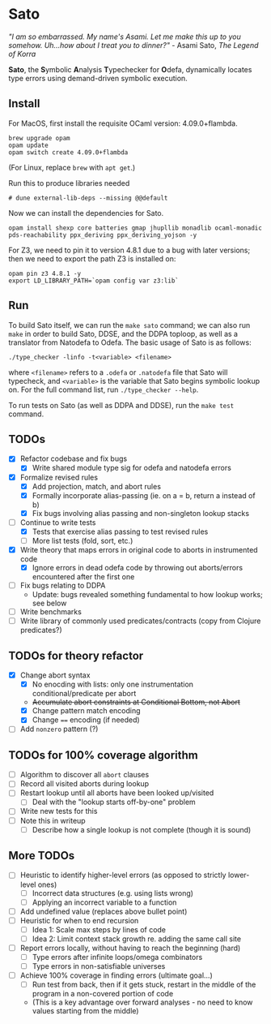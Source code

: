 Sato
=====

_"I am so embarrassed. My name's Asami. Let me make this up to you somehow. Uh...how about I treat you to dinner?"_ - Asami Sato, _The Legend of Korra_

**Sato**, the **S**ymbolic **A**nalysis **T**ypechecker for **O**defa, dynamically locates type errors using demand-driven symbolic execution.

Install
-------

For MacOS, first install the requisite OCaml version: 4.09.0+flambda.
```
brew upgrade opam
opam update
opam switch create 4.09.0+flambda
```

(For Linux, replace `brew` with `apt get`.)

Run this to produce libraries needed
```
# dune external-lib-deps --missing @@default
```

Now we can install the dependencies for Sato.
```
opam install shexp core batteries gmap jhupllib monadlib ocaml-monadic pds-reachability ppx_deriving ppx_deriving_yojson -y
```

For Z3, we need to pin it to version 4.8.1 due to a bug with later versions; then we need to export the path Z3 is installed on:
```
opam pin z3 4.8.1 -y
export LD_LIBRARY_PATH=`opam config var z3:lib`
```

Run
---

To build Sato itself, we can run the `make sato` command; we can also run `make` in order to build Sato, DDSE, and the DDPA toploop, as well as a translator from Natodefa to Odefa.  The basic usage of Sato is as follows:
```
./type_checker -linfo -t<variable> <filename>
```
where `<filename>` refers to a `.odefa` or `.natodefa` file that Sato will typecheck, and `<variable>` is the variable that Sato begins symbolic lookup on.  For the full command list, run `./type_checker --help`.

To run tests on Sato (as well as DDPA and DDSE), run the `make test` command.

TODOs
---
- [x] Refactor codebase and fix bugs
  - [x] Write shared module type sig for odefa and natodefa errors
- [x] Formalize revised rules
  - [x] Add projection, match, and abort rules
  - [x] Formally incorporate alias-passing (ie. on a = b, return a instead of b)
  - [x] Fix bugs involving alias passing and non-singleton lookup stacks
- [ ] Continue to write tests
  - [x] Tests that exercise alias passing to test revised rules
  - [ ] More list tests (fold, sort, etc.)
- [x] Write theory that maps errors in original code to aborts in instrumented code
  - [x] Ignore errors in dead odefa code by throwing out aborts/errors encountered after the first one
- [ ] Fix bugs relating to DDPA
  - Update: bugs revealed something fundamental to how lookup works; see below
- [ ] Write benchmarks
- [ ] Write library of commonly used predicates/contracts (copy from Clojure predicates?)

TODOs for theory refactor
----
- [x] Change abort syntax
  - [x] No enocding with lists: only one instrumentation conditional/predicate per abort
  - ~~Accumulate abort constraints at Conditional Bottom, not Abort~~
  - [x] Change pattern match encoding
  - [x] Change `==` encoding (if needed)
- [ ] Add `nonzero` pattern (?)

TODOs for 100% coverage algorithm
----
- [ ] Algorithm to discover all `abort` clauses
- [ ] Record all visited aborts during lookup
- [ ] Restart lookup until all aborts have been looked up/visited
  - [ ] Deal with the "lookup starts off-by-one" problem
- [ ] Write new tests for this
- [ ] Note this in writeup
  - [ ] Describe how a single lookup is not complete (though it is sound)

More TODOs
----
- [ ] Heuristic to identify higher-level errors (as opposed to strictly lower-level ones)
  - [ ] Incorrect data structures (e.g. using lists wrong)
  - [ ] Applying an incorrect variable to a function
- [ ] Add undefined value (replaces above bullet point)
- [ ] Heuristic for when to end recursion
  - [ ] Idea 1: Scale max steps by lines of code
  - [ ] Idea 2: Limit context stack growth re. adding the same call site
- [ ] Report errors locally, without having to reach the beginning (hard)
  - [ ] Type errors after infinite loops/omega combinators
  - [ ] Type errors in non-satisfiable universes
- [ ] Achieve 100% coverage in finding errors (ultimate goal...)
  - [ ] Run test from back, then if it gets stuck, restart in the middle of the program in a non-covered portion of code
  - \(This is a key advantage over forward analyses - no need to know values starting from the middle\)
